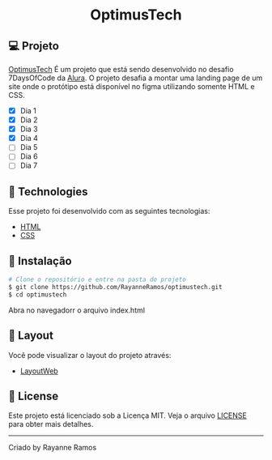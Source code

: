 <h1 align="center">
  OptimusTech
</h1>

## 💻 Projeto

[OptimusTech](EMBREVE) É um projeto que está sendo desenvolvido no desafio 7DaysOfCode da [Alura](https://alura.com.br/). O projeto desafia a montar uma landing page de um site onde o protótipo está disponível no figma utilizando somente HTML e CSS.

 - [x] Dia 1
 - [x] Dia 2
 - [x] Dia 3
 - [x] Dia 4
 - [ ] Dia 5
 - [ ] Dia 6
 - [ ] Dia 7

## 🧪 Technologies

Esse projeto foi desenvolvido com as seguintes tecnologias:

 - [HTML](https://developer.mozilla.org/pt-BR/docs/Web/HTML)
 - [CSS](https://developer.mozilla.org/pt-BR/docs/Web/CSS/)


## 🚀 Instalação

```bash
# Clone o repositório e entre na pasta do projeto
$ git clone https://github.com/RayanneRamos/optimustech.git
$ cd optimustech

```

Abra no navegadorr o arquivo index.html

## 🔖 Layout

Você pode visualizar o layout do projeto através:

 - [LayoutWeb](https://www.figma.com/file/mm3MLozvUDGhDRTxSLlGL5/7daysOfCode-HTML-CSS?node-id=0%3A1) 

## 📝 License

Este projeto está licenciado sob a Licença MIT. Veja o arquivo [LICENSE](LICENSE) para obter mais detalhes.

---

<p aling="center">Criado by Rayanne Ramos</p>
